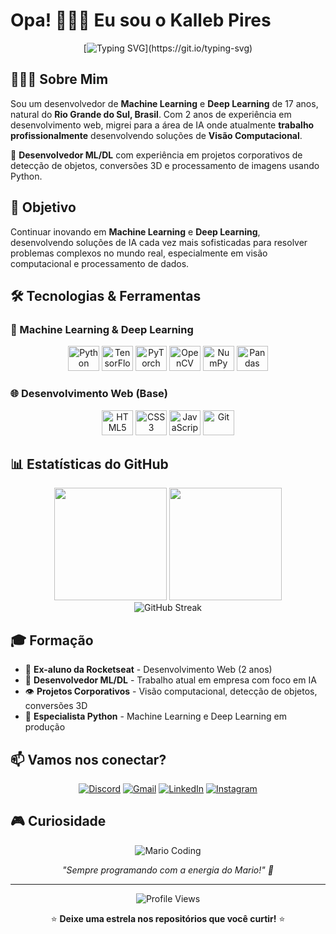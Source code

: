 # Opa! 🙋🏽‍♂️ Eu sou o Kalleb Pires

<div align="center">
  
  [![Typing SVG](https://readme-typing-svg.herokuapp.com/?color=00bfbf&size=35&center=true&vCenter=true&width=1000&lines=Bem-vindo+ao+meu+perfil!+:%29;ML/DL+Developer+Profissional;Especialista+em+Visão+Computacional;Desenvolvendo+IA+em+Produção!)](https://git.io/typing-svg)
  
</div>

## 👨🏽‍💻 Sobre Mim

Sou um desenvolvedor de **Machine Learning** e **Deep Learning** de 17 anos, natural do **Rio Grande do Sul, Brasil**. Com 2 anos de experiência em desenvolvimento web, migrei para a área de IA onde atualmente **trabalho profissionalmente** desenvolvendo soluções de **Visão Computacional**.

🤖 **Desenvolvedor ML/DL** com experiência em projetos corporativos de detecção de objetos, conversões 3D e processamento de imagens usando Python.

## 🎯 Objetivo

Continuar inovando em **Machine Learning** e **Deep Learning**, desenvolvendo soluções de IA cada vez mais sofisticadas para resolver problemas complexos no mundo real, especialmente em visão computacional e processamento de dados.

## 🛠️ Tecnologias & Ferramentas

### 🤖 Machine Learning & Deep Learning
<div align="center">
  
  <img alt="Python" height="40" width="50" src="https://cdn.jsdelivr.net/gh/devicons/devicon@latest/icons/python/python-original.svg">
  <img alt="TensorFlow" height="40" width="50" src="https://cdn.jsdelivr.net/gh/devicons/devicon@latest/icons/tensorflow/tensorflow-original.svg">
  <img alt="PyTorch" height="40" width="50" src="https://cdn.jsdelivr.net/gh/devicons/devicon@latest/icons/pytorch/pytorch-original.svg">
  <img alt="OpenCV" height="40" width="50" src="https://cdn.jsdelivr.net/gh/devicons/devicon@latest/icons/opencv/opencv-original.svg">
  <img alt="NumPy" height="40" width="50" src="https://cdn.jsdelivr.net/gh/devicons/devicon@latest/icons/numpy/numpy-original.svg">
  <img alt="Pandas" height="40" width="50" src="https://cdn.jsdelivr.net/gh/devicons/devicon@latest/icons/pandas/pandas-original.svg">
  
</div>

### 🌐 Desenvolvimento Web (Base)
<div align="center">
  
  <img alt="HTML5" height="40" width="50" src="https://cdn.jsdelivr.net/gh/devicons/devicon@latest/icons/html5/html5-original.svg">
  <img alt="CSS3" height="40" width="50" src="https://cdn.jsdelivr.net/gh/devicons/devicon@latest/icons/css3/css3-original.svg">
  <img alt="JavaScript" height="40" width="50" src="https://cdn.jsdelivr.net/gh/devicons/devicon@latest/icons/javascript/javascript-original.svg">
  <img alt="Git" height="40" width="50" src="https://cdn.jsdelivr.net/gh/devicons/devicon@latest/icons/git/git-original.svg">
  
</div>

## 📊 Estatísticas do GitHub

<div align="center">
  <img height="180em" src="https://github-readme-stats.vercel.app/api?username=KallebPires&show_icons=true&theme=tokyonight&include_all_commits=true&count_private=true&hide_border=true"/>
  <img height="180em" src="https://github-readme-stats.vercel.app/api/top-langs/?username=KallebPires&layout=compact&langs_count=7&theme=tokyonight&hide_border=true"/>
</div>

<div align="center">
  <img src="https://github-readme-streak-stats.herokuapp.com/?user=KallebPires&theme=tokyonight&hide_border=true" alt="GitHub Streak" />
</div>

## 🎓 Formação

- 🚀 **Ex-aluno da Rocketseat** - Desenvolvimento Web (2 anos)
- 🤖 **Desenvolvedor ML/DL** - Trabalho atual em empresa com foco em IA
- 👁️ **Projetos Corporativos** - Visão computacional, detecção de objetos, conversões 3D
- 🐍 **Especialista Python** - Machine Learning e Deep Learning em produção

## 📫 Vamos nos conectar?

<div align="center">
  
  [![Discord](https://img.shields.io/badge/Discord-7289DA?style=for-the-badge&logo=discord&logoColor=white)](https://discord.gg/WTYZ3KV3zP)
  [![Gmail](https://img.shields.io/badge/Gmail-D14836?style=for-the-badge&logo=gmail&logoColor=white)](mailto:kpiresdev@gmail.com)
  [![LinkedIn](https://img.shields.io/badge/LinkedIn-0077B5?style=for-the-badge&logo=linkedin&logoColor=white)](https://www.linkedin.com/in/kalleb-pires-6ab644258)
  [![Instagram](https://img.shields.io/badge/Instagram-E4405F?style=for-the-badge&logo=instagram&logoColor=white)](https://www.instagram.com/_kallebpires/)
  
</div>

## 🎮 Curiosidade

<div align="center">
  
  ![Mario Coding](https://i.imgur.com/1ZvVkDc.gif)
  
  *"Sempre programando com a energia do Mario!" 🍄*
  
</div>

---

<div align="center">
  
  ![Profile Views](https://profile-counter.glitch.me/KallebPires/count.svg)
  
  ⭐ **Deixe uma estrela nos repositórios que você curtir!** ⭐
  
</div>
